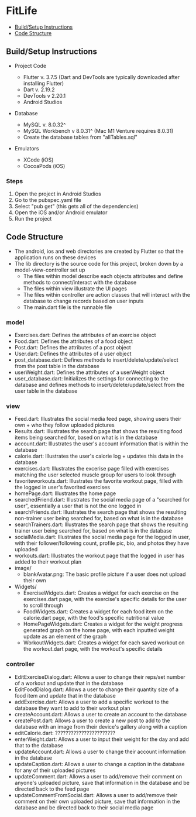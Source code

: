 # FitLife
- [Build/Setup Instructions](#buildsetup-instructions)
- [Code Structure](#code-structure)

## Build/Setup Instructions
- Project Code
  - Flutter v. 3.7.5 (Dart and DevTools are typically downloaded after installing Flutter)
  - Dart v. 2.19.2
  - DevTools v 2.20.1 
  - Android Studios 

- Database
  - MySQL v. 8.0.32^
  - MySQL Workbench v 8.0.31^ (Mac M1 Venture requires 8.0.31)
  - Create the database tables from "allTables.sql" 

- Emulators
  - XCode (iOS)
  - CocoaPods (iOS)

### Steps
1. Open the project in Android Studios
2. Go to the pubspec.yaml file
3. Select "pub get" (this gets all of the dependencies)
4. Open the iOS and/or Android emulator
5. Run the project 

## Code Structure
- The android, ios and web directories are created by Flutter so that the application runs on these devices
- The lib directory is the source code for this project, broken down by a model-view-controller set up
  - The files within model describe each objects attributes and define methods to connect/interact with the database 
  - The files within view illustrate the UI pages
  - The files within controller are action classes that will interact with the database to change records based on user inputs  
  - The main.dart file is the runnable file

### model
- Exercises.dart: Defines the attributes of an exercise object
- Food.dart: Defines the attributes of a food object
- Post.dart: Defines the attributes of a post object
- User.dart: Defines the attributes of a user object
- post_database.dart: Defines methods to insert/delete/update/select from the post table in the database
- userWeight.dart: Defines the attributes of a userWeight object
- user_database.dart: Initializes the settings for connecting to the database and defines methods to insert/delete/update/select from the user table in the database

### view
- Feed.dart: Illustrates the social media feed page, showing users their own + who they follow uploaded pictures
- Results.dart: Illustrates the search page that shows the resulting food items being searched for, based on what is in the database
- account.dart: Illustrates the user's account information that is within the database
- calorie.dart: Illustrates the user's calorie log + updates this data in the database
- exercises.dart: Illustrates the excerise page filled with exercises matching the user selected muscle group for users to look through
- favoriteworkouts.dart: Illustrates the favorite workout page, filled with the logged in user's favorited exercises
- homePage.dart: Illustrates the home page
- searchedFriend.dart: Illustrates the social media page of a "searched for user", essentially a user that is not the one logged in
- searchFriends.dart: Illustrates the search page that shows the resulting non-trainer user being searched for, based on what is in the database
- searchTrainers.dart: Illustrates the search page that shows the resulting trainer user being searched for, based on what is in the database
- socialMedia.dart: Illustrates the social media page for the logged in user, with their follower/following count, profile pic, bio, and photos they have uploaded
- workouts.dart: Illustrates the workout page that the logged in user has added to their workout plan
- image/
  - blankAvatar.png: The basic profile picture if a user does not upload their own
- Widgets/
  - ExerciseWidgets.dart: Creates a widget for each exercise on the exercises.dart page, with the exercise's specific details for the user to scroll through
  - FoodWidgets.dart: Creates a widget for each food item on the calorie.dart page, with the food's specific nutritional value
  - HomePageWidgets.dart: Creates a widget for the weight progress generated graph on the home page, with each inputted weight update as an element of the graph
  - WorkoutWidgets.dart: Creates a widget for each saved workout on the workout.dart page, with the workout's specific details 

### controller
- EditExerciseDialog.dart: Allows a user to change their reps/set number of a workout and update that in the database
- EditFoodDialog.dart: Allows a user to change their quantity size of a food item and update that in the database
- addExercise.dart: Allows a user to add a specific workout to the database they want to add to their workout plan
- createAccount.dart: Allows a user to create an account to the database
- createPost.dart: Allows a user to create a new post to add to the database with an image from their device's gallery along with a caption
- editCalorie.dart: ???????????????????????
- enterWeight.dart: Allows a user to input their weight for the day and add that to the database
- updateAccount.dart: Allows a user to change their account information in the database
- updateCaption.dart: Allows a user to change a caption in the database for any of their uploaded pictures
- updateComment.dart: Allows a user to add/remove their comment on anyone's uploaded picture, save that information in the database and be directed back to the feed page 
- updateCommentFromSocial.dart: Allows a user to add/remove their comment on their own uploaded picture, save that information in the database and be directed back to their social media page
